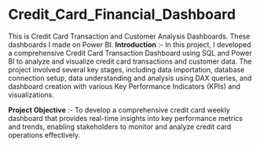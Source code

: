 # Credit_Card_Financial_Dashboard
This is Credit Card Transaction and Customer Analysis Dashboards. These dashboards I made on Power BI.
**Introduction** :- In this project, I developed a comprehensive Credit Card Transaction Dashboard using SQL and Power BI to analyze and visualize credit card transactions and customer data. The project involved several key stages, including data importation, database connection setup, data understanding and analysis using DAX queries, and dashboard creation with various Key Performance Indicators (KPIs) and visualizations.


**Project Objective** :- To develop a comprehensive credit 
card weekly dashboard that 
provides real-time insights into key 
performance metrics and trends, 
enabling stakeholders to monitor 
and analyze credit card operations 
effectively.
